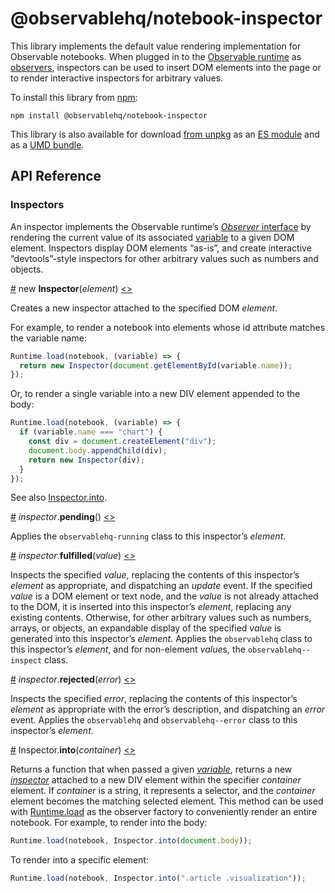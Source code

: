 # @observablehq/notebook-inspector

This library implements the default value rendering implementation for Observable notebooks. When plugged in to the [Observable runtime](https://github.com/observablehq/notebook-runtime) as [observers](https://github.com/observablehq/notebook-runtime/blob/master/README.md#observers), inspectors can be used to insert DOM elements into the page or to render interactive inspectors for arbitrary values.

To install this library from [npm](https://www.npmjs.com/package/@observablehq/notebook-inspector):

```
npm install @observablehq/notebook-inspector
```

This library is also available for download [from unpkg](https://unpkg.com/@observablehq/notebook-inspector/) as an [ES module](https://unpkg.com/@observablehq/notebook-inspector?module) and as a [UMD bundle](https://unpkg.com/@observablehq/notebook-inspector/dist/notebook-inspector.umd.js).

## API Reference

### Inspectors

An inspector implements the Observable runtime’s [*Observer* interface](https://github.com/observablehq/notebook-runtime/blob/master/README.md#observers) by rendering the current value of its associated [variable](https://github.com/observablehq/notebook-runtime/blob/master/README.md#variables) to a given DOM element. Inspectors display DOM elements “as-is”, and create interactive “devtools”-style inspectors for other arbitrary values such as numbers and objects.

<a href="#Inspector" name="Inspector">#</a> new **Inspector**(*element*) [<>](https://github.com/observablehq/notebook-inspector/blob/master/src/index.js "Source")

Creates a new inspector attached to the specified DOM *element*.

For example, to render a notebook into elements whose id attribute matches the variable name:

```js
Runtime.load(notebook, (variable) => {
  return new Inspector(document.getElementById(variable.name));
});
```

Or, to render a single variable into a new DIV element appended to the body:

```js
Runtime.load(notebook, (variable) => {
  if (variable.name === "chart") {
    const div = document.createElement("div");
    document.body.appendChild(div);
    return new Inspector(div);
  }
});
```

See also [Inspector.into](#Inspector_into).

<a href="#inspector_pending" name="inspector_pending">#</a> *inspector*.**pending**() [<>](https://github.com/observablehq/notebook-inspector/blob/master/src/index.js "Source")

Applies the `observablehq-running` class to this inspector’s *element*.

<a href="#inspector_fulfilled" name="inspector_fulfilled">#</a> *inspector*.**fulfilled**(*value*) [<>](https://github.com/observablehq/notebook-inspector/blob/master/src/index.js "Source")

Inspects the specified *value*, replacing the contents of this inspector’s *element* as appropriate, and dispatching an *update* event. If the specified *value* is a DOM element or text node, and the *value* is not already attached to the DOM, it is inserted into this inspector’s *element*, replacing any existing contents. Otherwise, for other arbitrary values such as numbers, arrays, or objects, an expandable display of the specified *value* is generated into this inspector’s *element*. Applies the `observablehq` class to this inspector’s *element*, and for non-element *value*s, the `observablehq--inspect` class.

<a href="#inspector_rejected" name="inspector_rejected">#</a> *inspector*.**rejected**(*error*) [<>](https://github.com/observablehq/notebook-inspector/blob/master/src/index.js "Source")

Inspects the specified *error*, replacing the contents of this inspector’s *element* as appropriate with the error’s description, and dispatching an *error* event. Applies the `observablehq` and `observablehq--error` class to this inspector’s *element*.

<a href="#inspector_into" name="inspector_into">#</a> Inspector.**into**(*container*) [<>](https://github.com/observablehq/notebook-inspector/blob/master/src/index.js "Source")

Returns a function that when passed a given [*variable*](https://github.com/observablehq/notebook-runtime/blob/master/README.md#variables), returns a new [*inspector*](#inspectors) attached to a new DIV element within the specifier *container* element. If *container* is a string, it represents a selector, and the *container* element becomes the matching selected element. This method can be used with [Runtime.load](https://github.com/observablehq/notebook-runtime/blob/master/README.md#Runtime_load) as the observer factory to conveniently render an entire notebook. For example, to render into the body:

```js
Runtime.load(notebook, Inspector.into(document.body));
```

To render into a specific element:

```js
Runtime.load(notebook, Inspector.into(".article .visualization"));
```
